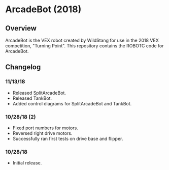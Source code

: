 # ArcadeBot (2018)
## Overview
ArcadeBot is the VEX robot created by WildStang for use in the 2018 VEX competition, "Turning Point". This repository contains the ROBOTC code for ArcadeBot.

## Changelog
### 11/13/18
* Released SplitArcadeBot.
* Released TankBot.
* Added control diagrams for SplitArcadeBot and TankBot.

### 10/28/18 (2)
* Fixed port numbers for motors.
* Reversed right drive motors.
* Successfully ran first tests on drive base and flipper.

### 10/28/18
* Initial release.
